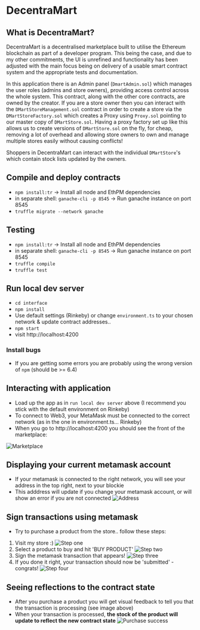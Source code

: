 # DecentraMart

## What is DecentraMart?
DecentraMart is a decentralised marketplace built to utilise the Ethereum blockchain as part of a developer program.
This being the case, and due to my other commitments, the UI is unrefined and functionality has been adjusted
with the main focus being on delivery of a usable smart contract system and the appropriate tests and documentation. 

In this application there is an Admin panel (`DmartAdmin.sol`) which manages the user roles (admins and store owners),
providing access control across the whole system. This contract, along with the other core contracts, are owned by the creator.
If you are a store owner then you can interact with the `DMartStoreManagement.sol` contract in order to create a store
via the `DMartStoreFactory.sol` which creates a Proxy using `Proxy.sol` pointing to our master copy of `DMartStore.sol`.
Having a proxy factory set up like this allows us to create versions of `DMartStore.sol` on the fly, for cheap, removing 
a lot of overhead and allowing store owners to own and manage multiple stores easily without causing conflicts!

Shoppers in DecentraMart can interact with the individual `DMartStore`'s which contain stock lists updated by the owners.


<!-- ## First
 - Globally [Install node](https://nodejs.org/en/download/package-manager/#debian-and-ubuntu-based-linux-distributions) 
 - Globally install `npm` (v6.4.0) (`sudo npm install -g npm`) globally on your machine via package manager -->


## Compile and deploy contracts
 - `npm install:tr` -> Install all node and EthPM dependencies
 - in separate shell: `ganache-cli -p 8545` -> Run ganache instance on port 8545
 - `truffle migrate --network ganache`

 ## Testing
 - `npm install:tr` -> Install all node and EthPM dependencies
 - in separate shell: `ganache-cli -p 8545` -> Run ganache instance on port 8545
 - `truffle compile`
 - `truffle test`


## Run local dev server
 - `cd interface`
 - `npm install`
 - Use default settings (Rinkeby) or change `environment.ts` to your chosen network & update contract addresses..
 - `npm start`
 - visit http://localhost:4200

 ### Install bugs
  - If you are getting some errors you are probably using the wrong version of `npm` (should be >= 6.4)



## Interacting with application

 - Load up the app as in `run local dev server` above (I recommend you stick with the default environment on Rinkeby)
 - To connect to Web3, your MetaMask must be connected to the correct network (as in the one in environment.ts... Rinkeby)
 - When you go to http://localhost:4200 you should see the front of the marketplace:

 ![Marketplace](https://github.com/alsco77/Decentra-Mart/blob/master/screenshots/loaded.png)


## Displaying your current metamask account
 - If your metamask is connected to the right network, you will see your address in the top right, next to your blockie
 - This adddress will update if you change your metamask account, or will show an error if you are not connected
 ![Address](https://github.com/alsco77/Decentra-Mart/blob/master/screenshots/address.png)


## Sign transactions using metamask
 - Try to purchase a product from the store.. follow these steps:
 1. Visit my store :)
  ![Step one](https://github.com/alsco77/Decentra-Mart/blob/master/screenshots/buy-1.png)
 2. Select a product to buy and hit 'BUY PRODUCT'
  ![Step two](https://github.com/alsco77/Decentra-Mart/blob/master/screenshots/buy-2.png)
 3. Sign the metamask transaction that appears!
  ![Step three](https://github.com/alsco77/Decentra-Mart/blob/master/screenshots/buy-3.png)
 3. If you done it right, your transaction should now be 'submitted' - congrats!
  ![Step four](https://github.com/alsco77/Decentra-Mart/blob/master/screenshots/buy-4.png)

## Seeing reflections to the contract state
 - After you purchase a product you will get visual feedback to tell you that the transaction is processing (see image above)
 - When your transaction is processed, __the stock of the product will update to reflect the new contract state__
   ![Purchase success](https://github.com/alsco77/Decentra-Mart/blob/master/screenshots/buy-5.png)

